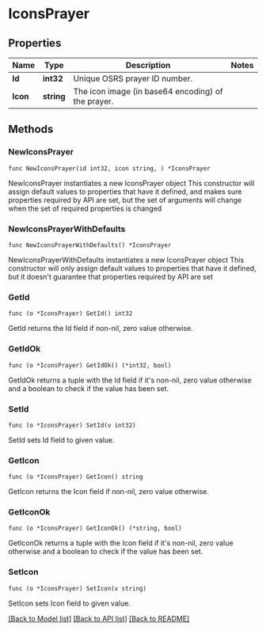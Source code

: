 # IconsPrayer

## Properties

Name | Type | Description | Notes
------------ | ------------- | ------------- | -------------
**Id** | **int32** | Unique OSRS prayer ID number. | 
**Icon** | **string** | The icon image (in base64 encoding) of the prayer. | 

## Methods

### NewIconsPrayer

`func NewIconsPrayer(id int32, icon string, ) *IconsPrayer`

NewIconsPrayer instantiates a new IconsPrayer object
This constructor will assign default values to properties that have it defined,
and makes sure properties required by API are set, but the set of arguments
will change when the set of required properties is changed

### NewIconsPrayerWithDefaults

`func NewIconsPrayerWithDefaults() *IconsPrayer`

NewIconsPrayerWithDefaults instantiates a new IconsPrayer object
This constructor will only assign default values to properties that have it defined,
but it doesn't guarantee that properties required by API are set

### GetId

`func (o *IconsPrayer) GetId() int32`

GetId returns the Id field if non-nil, zero value otherwise.

### GetIdOk

`func (o *IconsPrayer) GetIdOk() (*int32, bool)`

GetIdOk returns a tuple with the Id field if it's non-nil, zero value otherwise
and a boolean to check if the value has been set.

### SetId

`func (o *IconsPrayer) SetId(v int32)`

SetId sets Id field to given value.


### GetIcon

`func (o *IconsPrayer) GetIcon() string`

GetIcon returns the Icon field if non-nil, zero value otherwise.

### GetIconOk

`func (o *IconsPrayer) GetIconOk() (*string, bool)`

GetIconOk returns a tuple with the Icon field if it's non-nil, zero value otherwise
and a boolean to check if the value has been set.

### SetIcon

`func (o *IconsPrayer) SetIcon(v string)`

SetIcon sets Icon field to given value.



[[Back to Model list]](../README.md#documentation-for-models) [[Back to API list]](../README.md#documentation-for-api-endpoints) [[Back to README]](../README.md)


